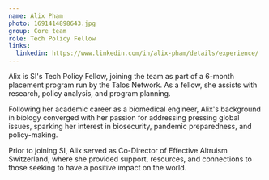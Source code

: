 ```yaml
---
name: Alix Pham
photo: 1691414898643.jpg
group: Core team
role: Tech Policy Fellow
links:
  linkedin: https://www.linkedin.com/in/alix-pham/details/experience/
---
```

Alix is SI's Tech Policy Fellow, joining the team as part of a 6-month placement program run by the Talos Network. As a fellow, she assists with research, policy analysis, and program planning.

Following her academic career as a biomedical engineer, Alix's background in biology converged with her passion for addressing pressing global issues, sparking her interest in biosecurity, pandemic preparedness, and policy-making.

Prior to joining SI, Alix served as Co-Director of Effective Altruism Switzerland, where she provided support, resources, and connections to those seeking to have a positive impact on the world.